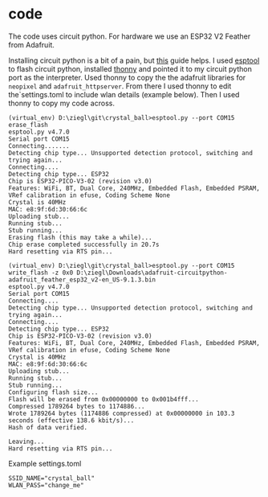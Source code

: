 # code

The code uses circuit python. For hardware we use an ESP32 V2 Feather from Adafruit.

Installing circuit python is a bit of a pain, but [this](https://learn.adafruit.com/circuitpython-with-esp32-quick-start/installing-circuitpython) guide helps. I used [esptool](https://docs.espressif.com/projects/esptool/en/latest/esp32/index.html#quick-start) to flash circuit python, installed [thonny](https://thonny.org/) and pointed it to my circuit python port as the interpreter. Used thonny to copy the the adafruit libraries for `neopixel` and `adafruit_httpserver`. From there I used thonny to edit the`settings.toml to include wlan details (example below). Then I used thonny to copy my code across.

```
(virtual_env) D:\ziegl\git\crystal_ball>esptool.py --port COM15 erase_flash
esptool.py v4.7.0
Serial port COM15
Connecting.......
Detecting chip type... Unsupported detection protocol, switching and trying again...
Connecting....
Detecting chip type... ESP32
Chip is ESP32-PICO-V3-02 (revision v3.0)
Features: WiFi, BT, Dual Core, 240MHz, Embedded Flash, Embedded PSRAM, VRef calibration in efuse, Coding Scheme None
Crystal is 40MHz
MAC: e8:9f:6d:30:66:6c
Uploading stub...
Running stub...
Stub running...
Erasing flash (this may take a while)...
Chip erase completed successfully in 20.7s
Hard resetting via RTS pin...
```

```
(virtual_env) D:\ziegl\git\crystal_ball>esptool.py --port COM15 write_flash -z 0x0 D:\ziegl\Downloads\adafruit-circuitpython-adafruit_feather_esp32_v2-en_US-9.1.3.bin
esptool.py v4.7.0
Serial port COM15
Connecting....
Detecting chip type... Unsupported detection protocol, switching and trying again...
Connecting....
Detecting chip type... ESP32
Chip is ESP32-PICO-V3-02 (revision v3.0)
Features: WiFi, BT, Dual Core, 240MHz, Embedded Flash, Embedded PSRAM, VRef calibration in efuse, Coding Scheme None
Crystal is 40MHz
MAC: e8:9f:6d:30:66:6c
Uploading stub...
Running stub...
Stub running...
Configuring flash size...
Flash will be erased from 0x00000000 to 0x001b4fff...
Compressed 1789264 bytes to 1174886...
Wrote 1789264 bytes (1174886 compressed) at 0x00000000 in 103.3 seconds (effective 138.6 kbit/s)...
Hash of data verified.

Leaving...
Hard resetting via RTS pin...
```

Example settings.toml
```
SSID_NAME="crystal_ball"
WLAN_PASS="change_me"
```